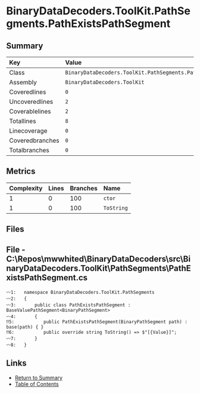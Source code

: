 ﻿# BinaryDataDecoders.ToolKit.PathSegments.PathExistsPathSegment

## Summary

| Key             | Value                                                           |
| :-------------- | :-------------------------------------------------------------- |
| Class           | `BinaryDataDecoders.ToolKit.PathSegments.PathExistsPathSegment` |
| Assembly        | `BinaryDataDecoders.ToolKit`                                    |
| Coveredlines    | `0`                                                             |
| Uncoveredlines  | `2`                                                             |
| Coverablelines  | `2`                                                             |
| Totallines      | `8`                                                             |
| Linecoverage    | `0`                                                             |
| Coveredbranches | `0`                                                             |
| Totalbranches   | `0`                                                             |

## Metrics

| Complexity | Lines | Branches | Name       |
| :--------- | :---- | :------- | :--------- |
| 1          | 0     | 100      | `ctor`     |
| 1          | 0     | 100      | `ToString` |

## Files

## File - C:\Repos\mwwhited\BinaryDataDecoders\src\BinaryDataDecoders.ToolKit\PathSegments\PathExistsPathSegment.cs

```CSharp
〰1:   namespace BinaryDataDecoders.ToolKit.PathSegments
〰2:   {
〰3:       public class PathExistsPathSegment : BaseValuePathSegment<BinaryPathSegment>
〰4:       {
‼5:           public PathExistsPathSegment(BinaryPathSegment path) : base(path) { }
‼6:           public override string ToString() => $"[{Value}]";
〰7:       }
〰8:   }
```

## Links

* [Return to Summary](Summary.md)
* [Table of Contents](../TOC.md)

